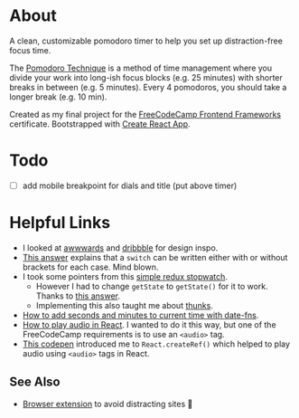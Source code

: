 # About

A clean, customizable pomodoro timer to help you set up distraction-free focus time.

The [Pomodoro Technique](https://en.wikipedia.org/wiki/Pomodoro_Technique) is a method of time management where you divide your work into long-ish focus blocks (e.g. 25 minutes) with shorter breaks in between (e.g. 5 minutes). Every 4 pomodoros, you should take a longer break (e.g. 10 min).

Created as my final project for the [FreeCodeCamp Frontend Frameworks](https://www.freecodecamp.org/learn/front-end-libraries/) certificate. Bootstrapped with [Create React App](https://github.com/facebook/create-react-app).

# Todo

- [ ] add mobile breakpoint for dials and title (put above timer)

# Helpful Links

- I looked at [awwwards](https://www.awwwards.com/websites/?tag=clean&category=games-entertainment) and [dribbble](https://dribbble.com/tags/countdown_timer) for design inspo.
- [This answer](https://stackoverflow.com/questions/56889762/identifier-id-already-been-declared-in-reducer) explains that a `switch` can be written either with or without brackets for each case. Mind blown.
- I took some pointers from this [simple redux stopwatch](https://codesandbox.io/s/p985l7r0ym?file=/actions/actionCreators.js:344-352).
  - However I had to change `getState` to `getState()` for it to work. Thanks to [this answer](https://stackoverflow.com/questions/49220379/redux-store-getstate-return-undefined-value).
  - Implementing this also taught me about [thunks](https://github.com/reduxjs/redux-thunk).
- [How to add seconds and minutes to current time with date-fns](https://www.section.io/engineering-education/javascript-dates-manipulation-with-date-fns/).
- [How to play audio in React](https://stackoverflow.com/questions/47616619/is-there-a-way-to-play-a-music-with-audio-in-react/47616905). I wanted to do it this way, but one of the FreeCodeCamp requirements is to use an `<audio>` tag.
- [This codepen](https://codepen.io/Antisap/pen/gOwNLwR) introduced me to `React.createRef()` which helped to play audio using `<audio>` tags in React.

## See Also

- [Browser extension](https://www.getintention.com/) to avoid distracting sites :100:
